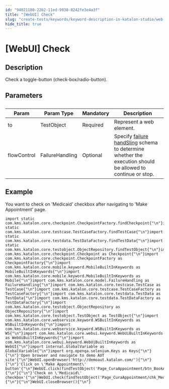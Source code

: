```yaml
---
id: "94021180-22b2-11ed-9930-0242fe3e4a3f"
title: "[WebUI] Check"
slug: "create-tests/keywords/keyword-description-in-katalon-studio/web-ui-keywords/webui-check"
hide_title: true
---
```


# <a id="id_0" class="anchor_top_offset"/><a id="ariaid-title1" class="anchor_top_offset"/>[WebUI] Check


## <a id="id_0__id_1" class="anchor_top_offset"/>Description

              
<p xmlns="http://www.w3.org/1999/xhtml" className="p">Check a toggle-button (check-box/radio-button).</p> 
      

## <a id="id_0__id_2" class="anchor_top_offset"/>Parameters

              
<table xmlns="http://www.w3.org/1999/xhtml" className="table anchor_top_offset" id="id_0__b3e8dcb4-0825-402d-9cfa-00eb55688ce3"><caption /><thead className="thead"><tr className><th className="entry anchor_top_offset" id="id_0__b3e8dcb4-0825-402d-9cfa-00eb55688ce3__entry__1">Param</th><th className="entry anchor_top_offset" id="id_0__b3e8dcb4-0825-402d-9cfa-00eb55688ce3__entry__2">Param Type</th><th className="entry anchor_top_offset" id="id_0__b3e8dcb4-0825-402d-9cfa-00eb55688ce3__entry__3">Mandatory</th><th className="entry anchor_top_offset" id="id_0__b3e8dcb4-0825-402d-9cfa-00eb55688ce3__entry__4">Description</th></tr></thead><tbody className="tbody"><tr className><td className="entry" headers="id_0__b3e8dcb4-0825-402d-9cfa-00eb55688ce3__entry__1 id_0__b3e8dcb4-0825-402d-9cfa-00eb55688ce3__entry__2 id_0__b3e8dcb4-0825-402d-9cfa-00eb55688ce3__entry__3 id_0__b3e8dcb4-0825-402d-9cfa-00eb55688ce3__entry__4 ">to</td><td className="entry" headers="id_0__b3e8dcb4-0825-402d-9cfa-00eb55688ce3__entry__1 id_0__b3e8dcb4-0825-402d-9cfa-00eb55688ce3__entry__2 id_0__b3e8dcb4-0825-402d-9cfa-00eb55688ce3__entry__3 id_0__b3e8dcb4-0825-402d-9cfa-00eb55688ce3__entry__4 ">TestObject</td><td className="entry" headers="id_0__b3e8dcb4-0825-402d-9cfa-00eb55688ce3__entry__1 id_0__b3e8dcb4-0825-402d-9cfa-00eb55688ce3__entry__2 id_0__b3e8dcb4-0825-402d-9cfa-00eb55688ce3__entry__3 id_0__b3e8dcb4-0825-402d-9cfa-00eb55688ce3__entry__4 ">Required</td><td className="entry" headers="id_0__b3e8dcb4-0825-402d-9cfa-00eb55688ce3__entry__1 id_0__b3e8dcb4-0825-402d-9cfa-00eb55688ce3__entry__2 id_0__b3e8dcb4-0825-402d-9cfa-00eb55688ce3__entry__3 id_0__b3e8dcb4-0825-402d-9cfa-00eb55688ce3__entry__4 ">Represent a web element.</td></tr><tr className><td className="entry" headers="id_0__b3e8dcb4-0825-402d-9cfa-00eb55688ce3__entry__1 id_0__b3e8dcb4-0825-402d-9cfa-00eb55688ce3__entry__2 id_0__b3e8dcb4-0825-402d-9cfa-00eb55688ce3__entry__3 id_0__b3e8dcb4-0825-402d-9cfa-00eb55688ce3__entry__4 ">flowControl</td><td className="entry" headers="id_0__b3e8dcb4-0825-402d-9cfa-00eb55688ce3__entry__1 id_0__b3e8dcb4-0825-402d-9cfa-00eb55688ce3__entry__2 id_0__b3e8dcb4-0825-402d-9cfa-00eb55688ce3__entry__3 id_0__b3e8dcb4-0825-402d-9cfa-00eb55688ce3__entry__4 ">FailureHandling</td><td className="entry" headers="id_0__b3e8dcb4-0825-402d-9cfa-00eb55688ce3__entry__1 id_0__b3e8dcb4-0825-402d-9cfa-00eb55688ce3__entry__2 id_0__b3e8dcb4-0825-402d-9cfa-00eb55688ce3__entry__3 id_0__b3e8dcb4-0825-402d-9cfa-00eb55688ce3__entry__4 ">Optional</td><td className="entry" headers="id_0__b3e8dcb4-0825-402d-9cfa-00eb55688ce3__entry__1 id_0__b3e8dcb4-0825-402d-9cfa-00eb55688ce3__entry__2 id_0__b3e8dcb4-0825-402d-9cfa-00eb55688ce3__entry__3 id_0__b3e8dcb4-0825-402d-9cfa-00eb55688ce3__entry__4 ">Specify <a className="xref" href="/docs/maintain/configure-failure-handling-settings-in-katalon-studio">failure handSling</a> schema to         determine whether the execution should be allowed to continue or         stop.</td></tr></tbody></table> 
      

## <a id="id_0__id_3" class="anchor_top_offset"/>Example

              
<p xmlns="http://www.w3.org/1999/xhtml" className="p">You want to check on 'Medicaid' checkbox after navigating to   'Make Appointment' page.</p> 
              
<pre xmlns="http://www.w3.org/1999/xhtml" className="pre codeblock"><code>import static com.kms.katalon.core.checkpoint.CheckpointFactory.findCheckpoint{"\n"}import static com.kms.katalon.core.testcase.TestCaseFactory.findTestCase{"\n"}import static com.kms.katalon.core.testdata.TestDataFactory.findTestData{"\n"}import static com.kms.katalon.core.testobject.ObjectRepository.findTestObject{"\n"}import com.kms.katalon.core.checkpoint.Checkpoint as Checkpoint{"\n"}import com.kms.katalon.core.checkpoint.CheckpointFactory as CheckpointFactory{"\n"}import com.kms.katalon.core.mobile.keyword.MobileBuiltInKeywords as MobileBuiltInKeywords{"\n"}import com.kms.katalon.core.mobile.keyword.MobileBuiltInKeywords as Mobile{"\n"}import com.kms.katalon.core.model.FailureHandling as FailureHandling{"\n"}import com.kms.katalon.core.testcase.TestCase as TestCase{"\n"}import com.kms.katalon.core.testcase.TestCaseFactory as TestCaseFactory{"\n"}import com.kms.katalon.core.testdata.TestData as TestData{"\n"}import com.kms.katalon.core.testdata.TestDataFactory as TestDataFactory{"\n"}import com.kms.katalon.core.testobject.ObjectRepository as ObjectRepository{"\n"}import com.kms.katalon.core.testobject.TestObject as TestObject{"\n"}import com.kms.katalon.core.webservice.keyword.WSBuiltInKeywords as WSBuiltInKeywords{"\n"}import com.kms.katalon.core.webservice.keyword.WSBuiltInKeywords as WS{"\n"}import com.kms.katalon.core.webui.keyword.WebUiBuiltInKeywords as WebUiBuiltInKeywords{"\n"}import com.kms.katalon.core.webui.keyword.WebUiBuiltInKeywords as WebUI{"\n"}import internal.GlobalVariable as GlobalVariable{"\n"}import org.openqa.selenium.Keys as Keys{"\n"}{"\n"}'Open browser and navigate to demo AUT site'{"\n"}WebUI.openBrowser('http://demoaut.katalon.com/'){"\n"}{"\n"}'Click on \'Make Appointment\' button'{"\n"}WebUI.click(findTestObject('Page_CuraAppointment/btn_BookAppointment')){"\n"}{"\n"}'Check on \'Medicaid\' checkbox'{"\n"}WebUI.check(findTestObject('Page_CuraAppointment/chk_Medicaid')){"\n"}{"\n"}WebUI.closeBrowser(){"\n"}</code></pre> 
            
